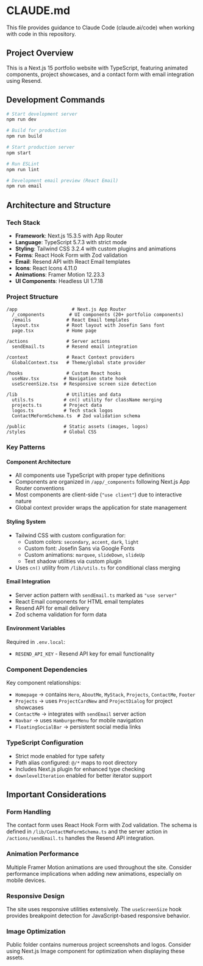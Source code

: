 # CLAUDE.md

This file provides guidance to Claude Code (claude.ai/code) when working with code in this repository.

## Project Overview

This is a Next.js 15 portfolio website with TypeScript, featuring animated components, project showcases, and a contact form with email integration using Resend.

## Development Commands

```bash
# Start development server
npm run dev

# Build for production
npm run build

# Start production server
npm start

# Run ESLint
npm run lint

# Development email preview (React Email)
npm run email
```

## Architecture and Structure

### Tech Stack
- **Framework**: Next.js 15.3.5 with App Router
- **Language**: TypeScript 5.7.3 with strict mode
- **Styling**: Tailwind CSS 3.2.4 with custom plugins and animations
- **Forms**: React Hook Form with Zod validation
- **Email**: Resend API with React Email templates
- **Icons**: React Icons 4.11.0
- **Animations**: Framer Motion 12.23.3
- **UI Components**: Headless UI 1.7.18

### Project Structure

```
/app                    # Next.js App Router
  /_components         # UI components (20+ portfolio components)
  /emails             # React Email templates
  layout.tsx          # Root layout with Josefin Sans font
  page.tsx            # Home page

/actions              # Server actions
  sendEmail.ts        # Resend email integration

/context              # React Context providers
  GlobalContext.tsx   # Theme/global state provider

/hooks                # Custom React hooks
  useNav.tsx         # Navigation state hook
  useScreenSize.tsx  # Responsive screen size detection

/lib                  # Utilities and data
  utils.ts           # cn() utility for className merging
  projects.ts        # Project data
  logos.ts           # Tech stack logos
  ContactMeFormSchema.ts  # Zod validation schema

/public              # Static assets (images, logos)
/styles              # Global CSS
```

### Key Patterns

#### Component Architecture
- All components use TypeScript with proper type definitions
- Components are organized in `/app/_components` following Next.js App Router conventions
- Most components are client-side (`"use client"`) due to interactive nature
- Global context provider wraps the application for state management

#### Styling System
- Tailwind CSS with custom configuration for:
  - Custom colors: `secondary`, `accent`, `dark`, `light`
  - Custom font: Josefin Sans via Google Fonts
  - Custom animations: `marquee`, `slideDown`, `slideUp`
  - Text shadow utilities via custom plugin
- Uses `cn()` utility from `/lib/utils.ts` for conditional class merging

#### Email Integration
- Server action pattern with `sendEmail.ts` marked as `"use server"`
- React Email components for HTML email templates
- Resend API for email delivery
- Zod schema validation for form data

#### Environment Variables
Required in `.env.local`:
- `RESEND_API_KEY` - Resend API key for email functionality

### Component Dependencies

Key component relationships:
- `Homepage` → contains `Hero`, `AboutMe`, `MyStack`, `Projects`, `ContactMe`, `Footer`
- `Projects` → uses `ProjectCardNew` and `ProjectDialog` for project showcases
- `ContactMe` → integrates with `sendEmail` server action
- `Navbar` → uses `HamburgerMenu` for mobile navigation
- `FloatingSocialBar` → persistent social media links

### TypeScript Configuration

- Strict mode enabled for type safety
- Path alias configured: `@/*` maps to root directory
- Includes Next.js plugin for enhanced type checking
- `downlevelIteration` enabled for better iterator support

## Important Considerations

### Form Handling
The contact form uses React Hook Form with Zod validation. The schema is defined in `/lib/ContactMeFormSchema.ts` and the server action in `/actions/sendEmail.ts` handles the Resend API integration.

### Animation Performance
Multiple Framer Motion animations are used throughout the site. Consider performance implications when adding new animations, especially on mobile devices.

### Responsive Design
The site uses responsive utilities extensively. The `useScreenSize` hook provides breakpoint detection for JavaScript-based responsive behavior.

### Image Optimization
Public folder contains numerous project screenshots and logos. Consider using Next.js Image component for optimization when displaying these assets.